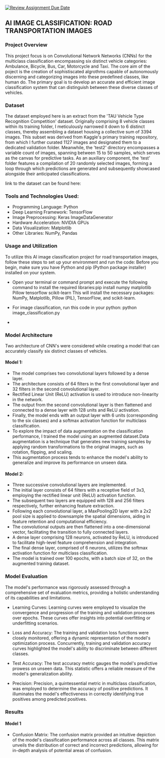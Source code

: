 [![Review Assignment Due Date](https://classroom.github.com/assets/deadline-readme-button-24ddc0f5d75046c5622901739e7c5dd533143b0c8e959d652212380cedb1ea36.svg)](https://classroom.github.com/a/foXtNvtG)

## AI IMAGE CLASSIFICATION: ROAD TRANSPORTATION IMAGES
### Project Overview
This project focus is on Convolutional Network Networks (CNNs) for the multiclass classification encompassing six distinct vehicle categories: Ambulance, Bicycle, Bus, Car, Motorcycle and Taxi. The core aim of the poject is the creation of sophistiscated algrothms capable of autonomously discerning and categorizing images into these predefined classes, like human do. The primary goal is to develop an accurate and efficient image classification system that can distinguish between these diverse classes of vehicles.

### Dataset
The dataset employed here is an extract from the 'TAU Vehicle Type Recognition Competition' dataset. Originally comprising 8 vehicle classes within its training folder, I meticulously narrowed it down to 6 distinct classes, thereby assembling a dataset housing a collective sum of 3394 images. This subset was derived from Kaggle's primary training repository, from which I further curated 1127 images and designated them to a dedicated validation folder. Meanwhile, the 'test2' directory encompasses a variable count of images, spanning between 15 to 50 samples, which serves as the canvas for predictive tasks. As an auxiliary component, the 'test' folder features a compilation of 20 randomly selected images, forming a loop through which predictions are generated and subsequently showcased alongside their anticipated classifications.

link to the dataset can be found here: 

### Tools and Technologies Used:

- Programming Language: Python
- Deep Learning Framework: TensorFlow
- Image Preprocessing: Keras ImageDataGenerator
- Hardware Acceleration: NVIDIA GPUs
- Data Visualization: Matplotlib
- Other Libraries: NumPy, Pandas

### Usage and Utilization
To utilize this AI image classification project for road transportation images, follow these steps to set up your environment and run the code: Before you begin, make sure you have Python and pip (Python package installer) installed on your system.
- Open your terminal or command prompt and execute the following command to install the required libraries:pip install numpy matplotlib Pillow tensorflow scikit-learn
This will install the necessary packages: NumPy, Matplotlib, Pillow (PIL), TensorFlow, and scikit-learn.

- For image classification, run this code in your python: python image_classification.py
- 
### Model Architecture
Two architecture of CNN's were considered while creating a model that can accurately classify six distinct classes of vehicles.
#### Model 1:
- The model comprises two convolutional layers followed by a dense layer. 
- The architecture consists of 64 filters in the first convolutional layer and 32 filters in the second convolutional layer. 
- Rectified Linear Unit (ReLU) activation is used to  introduce non-linearity in the network. 
- The output from the second convolutional layer is then flattened and connected to a dense layer with 128 units and ReLU activation.
- Finally, the model ends with an output layer with 6 units (corresponding to the six classes) and a  softmax activation function for multiclass classification.
- To explore the impact of data augmentation on the classification performance, I trained the model using an augmented dataset.Data augmentation is a technique that generates new training samples by applying random transformations to the original images, such as rotation, flipping, and scaling. 
- This augmentation process tends to enhance the model's ability to generalize and improve its performance on unseen data.

  
  
#### Model 2:  
- Three successive convolutional layers are implemented.
- The initial layer consists of 64 filters with a receptive field of 3x3, employing the rectified linear unit (ReLU) activation function.
- The subsequent two layers are equipped with 128 and 256 filters respectively, further enhancing feature extraction.
- Following each convolutional layer, a MaxPooling2D layer with a 2x2 pool size is applied to downsample the spatial dimensions, aiding in feature retention and computational efficiency.
- The convolutional outputs are then flattened into a one-dimensional vector, facilitating the transition to fully connected layers.
- A dense layer comprising 128 neurons, activated by ReLU, is introduced to facilitate high-level feature comprehension and integration.
- The final dense layer, comprised of 6 neurons, utilizes the softmax activation function for multiclass classification.
- The model is trained over 100 epochs, with a batch size of 32, on the augmented training dataset.

### Model Evaluation

The model's performance was rigorously assessed through a comprehensive set of evaluation metrics, providing a holistic understanding of its capabilities and limitations.

- Learning Curves: Learning curves were employed to visualize the convergence and progression of the training and validation processes over epochs. These curves offer insights into potential overfitting or underfitting scenarios.

- Loss and Accuracy: The training and validation loss functions were closely monitored, offering a dynamic representation of the model's optimization process. Concurrently, training and validation accuracy curves highlighted the model's ability to discriminate between different classes.

- Test Accuracy: The test accuracy metric gauges the model's predictive prowess on unseen data. This statistic offers a reliable measure of the model's generalization ability.

- Precision: Precision, a quintessential metric in multiclass classification, was employed to determine the accuracy of positive predictions. It illuminates the model's effectiveness in correctly identifying true positives among predicted positives.

### Results
#### Model 1


- Confusion Matrix: The confusion matrix provided an intuitive depiction of the model's classification performance across all classes. This matrix unveils the distribution of correct and incorrect predictions, allowing for in-depth analysis of potential areas of confusion.



